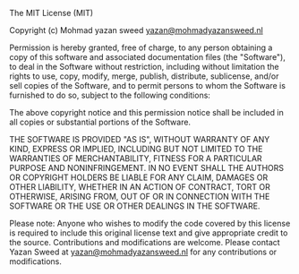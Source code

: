 The MIT License (MIT)

Copyright (c) Mohmad yazan sweed <yazan@mohmadyazansweed.nl>

Permission is hereby granted, free of charge, to any person obtaining a copy
of this software and associated documentation files (the "Software"), to deal
in the Software without restriction, including without limitation the rights
to use, copy, modify, merge, publish, distribute, sublicense, and/or sell
copies of the Software, and to permit persons to whom the Software is
furnished to do so, subject to the following conditions:

The above copyright notice and this permission notice shall be included in
all copies or substantial portions of the Software.

THE SOFTWARE IS PROVIDED "AS IS", WITHOUT WARRANTY OF ANY KIND, EXPRESS OR
IMPLIED, INCLUDING BUT NOT LIMITED TO THE WARRANTIES OF MERCHANTABILITY,
FITNESS FOR A PARTICULAR PURPOSE AND NONINFRINGEMENT. IN NO EVENT SHALL THE
AUTHORS OR COPYRIGHT HOLDERS BE LIABLE FOR ANY CLAIM, DAMAGES OR OTHER
LIABILITY, WHETHER IN AN ACTION OF CONTRACT, TORT OR OTHERWISE, ARISING FROM,
OUT OF OR IN CONNECTION WITH THE SOFTWARE OR THE USE OR OTHER DEALINGS IN
THE SOFTWARE.

Please note: Anyone who wishes to modify the code covered by this license
is required to include this original license text and give appropriate credit
to the source. Contributions and modifications are welcome. Please contact Yazan Sweed at <yazan@mohmadyazansweed.nl> for any contributions or modifications.
